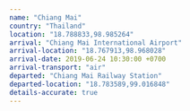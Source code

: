 ```yaml
---
name: "Chiang Mai"
country: "Thailand"
location: "18.788833,98.985264"
arrival: "Chiang Mai International Airport"
arrival-location: "18.767913,98.968028"
arrival-date: 2019-06-24 10:30:00 +0700
arrival-transport: "air"
departed: "Chiang Mai Railway Station"
departed-location: "18.783589,99.016848"
details-accurate: true
---
```


